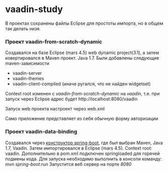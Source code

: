 # vaadin-study
В проектах сохранены файлы Eclipse для простоты импорта, но в общем так делать низя.

### Проект **vaadin-from-scratch-dynamic**
Создавался на базе Eclipse (mars 4.5) web dynamic project(3.1),  а затем ковертировался в Maven проект. Java 1.7.
Были добавлены следующие maven-зависимости

* vaadin-server
* vaadin-themes
* vaadin-client-compiled (иначе ругался, что не найден widgetset)

Context root изменен с *vaadin-from-scratch-dynamic* на *vaadin*, т.е. при запуск через Eclipse адрес будет http://localhost:8080/vaadin

Запуск web проекта настроект через web.xml

Само приложение представляет из себя обычную форму авторизации

### Проект **vaadin-data-binding**
Создавался через [конструктор spring-boot](https://start.spring.io), где был выбран Maven, Java 1.7, Vaadin. Затем импортировался в Eclipse (mars 4.5). Context root: vaadin. Дополнительно в  pom.xml подключен springloaded для горячей подмены кода.
Для запуска необходимо выполнить в консоли команду: *mvn spring-boot:run*
Запустится веб сервер на порте *8080*